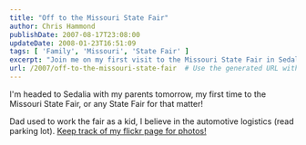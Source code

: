 ```yaml
---
title: "Off to the Missouri State Fair"
author: Chris Hammond
publishDate: 2007-08-17T23:08:00
updateDate: 2008-01-23T16:51:09
tags: [ 'Family', 'Missouri', 'State Fair' ]
excerpt: "Join me on my first visit to the Missouri State Fair in Sedalia! Follow my journey through photos on my Flickr page. #MissouriStateFair #Sedalia #FairPhotos"
url: /2007/off-to-the-missouri-state-fair  # Use the generated URL with year
---
```

<P>I'm headed to Sedalia with my parents tomorrow, my first time to the Missouri State Fair, or any State Fair for that matter!</P> <P>Dad used to work the fair as a kid, I believe in the automotive logistics (read parking lot). <A class="" href="https://www.flickr.com/photos/chammond/" mce_href="https://www.flickr.com/photos/chammond/">Keep track of my flickr page for photos!</A></P>

